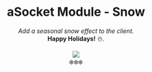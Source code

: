 # <div align="center">aSocket Module - Snow</div>
<div align="center">
	<i>Add a seasonal snow effect to the client.</i>
	<br>
	<b>Happy Holidays!</b> ☃️.
</div>

<p align="center">  
	<img src="https://i.imgur.com/NHSZEfK.gif">
	<br>  
	❄️❄️❄️
</p>
